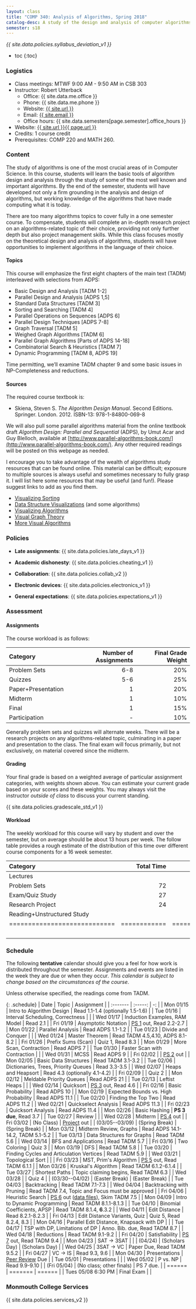 ```yaml
---
layout: class
title: "COMP 340: Analysis of Algorithms, Spring 2018"
catalog-desc: A study of the design and analysis of computer algorithms. Topics include asymptotic analysis, efficient algorithm design, sorting and order statistics, hashing, binary search trees, graph algorithms, matrix multiplication, and NP completeness. This course begins a more in-depth study in the theory and science of computation.
semester: s18
---
```


*{{ site.data.policies.syllabus_deviation_v1 }}*

* toc
{:toc}

### Logistics

* Class meetings: MTWF 9:00 AM - 9:50 AM in CSB 303
* Instructor: Robert Utterback
  * Office: {{ site.data.me.office }}
  * Phone: {{ site.data.me.phone }}
  * Website: <a href="{{ site.url }}">{{ site.url }}</a>
  * Email: <a href="mailto:{{ site.email }}">{{ site.email }}</a>
  * Office hours: {{ site.data.semesters[page.semester].office_hours }}
* Website: <a href="{{ site.url }}{{ page.url }}">{{ site.url }}{{ page.url }}</a>
* Credits: 1 course credit
* Prerequisites: COMP 220 and MATH 260.

### Content

The study of algorithms is one of the most crucial areas of in
Computer Science. In this course, students will learn the basic tools
of algorithm design and analysis through the study of some of the most
well known and important algorithms. By the end of the semester,
students will have developed not only a firm grounding in the analysis
and design of algorithms, but working knowledge of the algorithms that
have made computing what it is today.  

There are too many algorithms topics to cover fully in a one semester
course. To compensate, students will complete an in-depth research
project on an algorithms-related topic of their choice, providing not
only further depth but also project management skills. While this
class focuses mostly on the theoretical design and analysis of
algorithms, students will have opportunities to implement algorithms
in the language of their choice.

<!-- While it certainly is possible to study algorithms in the absence of -->
<!-- programming, concrete implementations provide a tangible means of -->
<!-- playing with the course material. As a part of the class, students -->
<!-- will implement, in the language of their choice, present and -->
<!-- demonstrate the algorithms from the text. Regular presentations of -->
<!-- code will provide a backdrop for discussions of the relationships -->
<!-- between programming, algorithms and the science of computing. -->

#### Topics

This course will emphasize the first eight chapters of the main text (TADM)
interleaved with selections from ADPS:

* Basic Design and Analysis [TADM 1-2] 
* Parallel Design and Analysis [ADPS 1,5]
* Standard Data Structures [TADM 3]
* Sorting and Searching [TADM 4]
* Parallel Operations on Sequences [ADPS 6]
* Parallel Design Techniques [ADPS 7-8]
* Graph Traversal [TADM 5]
* Weighed Graph Algorithms [TADM 6]
* Parallel Graph Algorithms [Parts of ADPS 14-18]
* Combinatorial Search & Heuristics [TADM 7] 
* Dynamic Programming [TADM 8, ADPS 19]

Time permitting, we’ll examine TADM chapter 9 and some basic issues in
NP-Completeness and reductions.
  
#### Sources

The required course textbook is:

* Skiena, Steven S. *The Algorithm Design Manual*. Second
Editions. Springer. London. 2012.  ISBN-13: 978-1-84800-069-8

We will also pull some parallel algorithms material from the online
textbook draft *Algorithm Design: Parallel and Sequential* (ADPS), by
Umut Acar and Guy Blelloch, available at
[http://www.parallel-algorithms-book.com/](http://www.parallel-algorithms-book.com/). Any
other required readings will be posted on this webpage as needed.

I encourage you to take advantage of the wealth of algorithms study
resources that can be found online. This material can be difficult;
exposure to multiple sources is always useful and sometimes necessary
to fully grasp it. I will list here some resources that may be useful
(and fun!). Please suggest links to add as you find them.

* [Visualizing Sorting](http://panthema.net/2013/sound-of-sorting/)
* [Data Structure Visualizations](http://www.cs.usfca.edu/~galles/visualization/Algorithms.html) (and some algorithms)
* [Visualizing Algorithms](https://bost.ocks.org/mike/algorithms/)
* [Visual Graph Theory](https://mrpandey.github.io/d3graphTheory/index.html)
* [More Visual Algorithms](https://visualgo.net/)

### Policies

* **Late assignments**: {{ site.data.policies.late_days_v1 }}

* **Academic dishonesty**: {{ site.data.policies.cheating_v1 }}

* **Collaboration**: {{ site.data.policies.collab_v2 }}

* **Electronic devices**: {{ site.data.policies.electronics_v1 }}

* **General expectations**: {{ site.data.policies.expectations_v1 }}

### Assessment

#### Assignments

The course workload is as follows: 

| Category           | Number of Assignments | Final Grade Weight |
| :-----             |              -------: |                 -: |
| Problem Sets       |                   6-8 |                20% |
| Quizzes            |                   5-6 |                25% |
| Paper+Presentation |                     1 |                20% |
| Midterm            |                     1 |                10% |
| Final              |                     1 |                15% |
| Participation      |                     - |                10% |

Generally problem sets and quizzes will alternate weeks. There will be
a research projects on any algorithms-related topic, culminating in a
paper and presentation to the class. The final exam will focus
primarily, but not exclusively, on material covered since the
midterm.

#### Grading

Your final grade is based on a weighted average of particular
assignment categories, with weights shown above. You can estimate your
current grade based on your scores and these weights. You may always
visit the instructor *outside of class* to discuss your current
standing.

{{ site.data.policies.gradescale_std_v1 }}

#### Workload

The weekly workload for this course will vary by student and over the
semester, but on average should be about 13 hours per week. The follow
table provides a rough estimate of the distribution of this time over
different course components for a 16 week semester.

| Category                     |   Total Time |     Time/Week (Hours) |
| :-----                      |    -------:  |   -----------------:  |
| Lectures                     |              |                   3.3 |
| Problem Sets                 |           72 |                   4.5 |
| Exam/Quiz Study              |           27 |                   1.7 |
| Research Project             |           24 |                   1.5 |
| Reading+Unstructured Study   |              |                     2 |
| ============================ | ============ | ===================== |
|                              |              |                    13 |

### Schedule
The following **tentative** calendar should give you a feel for how
work is distributed throughout the semester. Assignments and events
are listed in the week they are due or when they occur. *This calendar
is subject to change based on the circumstances of the course*.

<!-- (let* ((start-date (org-read-date nil nil "2018-01-15")) -->
<!--        (end-date (org-read-date nil nil "2018-05-02")) -->
<!--        (days (list "Mon" "Tue" "Wed" "Fri")) -->
<!--        (current start-date)) -->
<!--   (while (string< current end-date) -->
<!--     (let* ((time (org-time-string-to-time current)) -->
<!--            (day (format-time-string "%a" time))) -->
<!--       (if (member day days) -->
<!--           (princ (concat (format-time-string "%a %m/%d" time) "\n")))) -->
<!--     (setq current (org-read-date nil nil "++1" nil (org-time-string-to-time current))))) -->

Unless otherwise specified, the readings come from TADM.

{: .schedule}
| Date               | Topic                                    | Assignment                                           |
| :-------           | :-----:                                  | -:                                                   |
| Mon 01/15          | Intro to Algorithm Design                | Read 1.1-1.4 (optionally 1.5-1.6)                    |
| Tue 01/16          | Interval Scheduling, Correctness         |                                                      |
| Wed 01/17          | Induction Examples, RAM Model            | Read 2.1                                             |
| Fri 01/19          | Asymptotic Notation                      | [PS 1](ps1.pdf) out, Read 2.2-2.7                    |
| Mon 01/22          | Parallel Analysis                        | Read ADPS 1.1-1.2                                    |
| Tue 01/23          | Divide and Conquer                       |                                                      |
| Wed 01/24          | Master Theorem                           | Read TADM 4.5,4.10, ADPS 8.1-8.2                     |
| Fri 01/26          | Prefix Sums (Scan)                       | Quiz 1, Read 8.3                                     |
| Mon 01/29          | More Scan, Contraction                   | Read ADPS 7                                          |
| Tue 01/30          | Faster Scan with Contraction             |                                                      |
| Wed 01/31          | MCSS                                     | Read ADPS 9                                          |
| Fri 02/02          |                                          | [PS 2](ps2.pdf) out                                  |
| Mon 02/05          | Basic Data Structures                    | Read TADM 3.1-3.2                                    |
| Tue 02/06          | Dictionaries, Trees, Priority Queues     | Read 3.3-3.5                                         |
| Wed 02/07          | Heaps and Heapsort                       | Read 4.3 (optionally 4.1-4.2)                        |
| Fri 02/09          |                                          | Quiz 2                                               |
| Mon 02/12          | Meldable Priority Queues                 | Read ADPS 21                                         |
| Tue 02/13          | Leftist Heaps                            |                                                      |
| Wed 02/14          | Quicksort                                | [PS 3](ps3.pdf) out, Read 4.6                        |
| Fri 02/16          | Basic Probability                        | Read ADPS 10                                         |
| Mon 02/19          | Expected Bounds vs. High Probability     | Read ADPS 11.1                                       |
| Tue 02/20          | Finding the Top Two                      | Read ADPS 11.2                                       |
| Wed 02/21          | Quickselect Analysis                     | Read ADPS 11.3                                       |
| Fri 02/23          | Quicksort Analysis                       | Read ADPS 11.4                                       |
| Mon 02/26          | Basic Hashing                            | **PS 3 due**, Read 3.7                               |
| Tue 02/27          | Review                                   |                                                      |
| Wed 02/28          | Midterm                                  | [PS 4](ps4.pdf) out                                  |
| Fri 03/02          | (No Class)                               | [Project](proj.pdf) out                              |
| (03/05--03/09)     | (Spring Break)                           | (Spring Break)                                       |
| Mon 03/12          | Midterm Review, Graphs                   | Read ADPS 14.1-14.2, TADM 5.1-5.2                    |
| Tue 03/13          | Data Structures for Graphs               | Read TADM 5.6                                        |
| Wed 03/14          | BFS and Applications                     | Read TADM 5.7                                        |
| Fri 03/16          | Two Coloring                             | Quiz 3                                               |
| Mon 03/19          | DFS                                      | Read TADM 5.8                                        |
| Tue 03/20          | Finding Cycles and Articulation Vertices | Read TADM 5.9                                        |
| Wed 03/21          | Topological Sort                         |                                                      |
| Fri 03/23          | MST, Prim's Algorithm                    | [PS 5](ps5.pdf) out, Read TADM 6.1.1                 |
| Mon 03/26          | Kruskal's Algorithm                      | Read TADM 6.1.2-6.1.4                                |
| Tue 03/27          | Shortest Paths                           | Topic claiming begins, Read TADM 6.3                 |
| Wed 03/28          |                                          | Quiz 4                                               |
| (03/30--04/02)     | (Easter Break)                           | (Easter Break)                                       |
| Tue 04/03          | Backtracking                             | Read TADM 7.1-7.3                                    |
| Wed 04/04          | Backtracking with Pruning                | Read TADM 7.4, Topic and Focus must be approved      |
| Fri 04/06          | Heuristic Search                         | [PS 6](ps6.pdf) out ([data files][1]), Skim TADM 7.5 |
| Mon 04/09          | Intro to Dynamic Programming             | Read TADM 8.1.1-8.1.3                                |
| Tue 04/10          | Binomial Coefficients, APSP              | Read TADM 8.1.4, **6**.3.2                           |
| Wed 04/11          | Edit Distance                            | Read 8.2.1-8.2.3                                     |
| Fri 04/13          | Edit Distance Variants, Quiz             | Quiz 5, Read 8.2.4, 8.3                              |
| Mon 04/16          | Parallel Edit Distance, Knapsack with DP |                                                      |
| Tue 04/17          | TSP with DP, Limitations of DP           | Anno. Bib. due, Read TADM 8.7                        |
| Wed 04/18          | Reductions                               | Read TADM 9.1-9.2                                    |
| Fri 04/20          | Satisfiability                           | [PS 7](ps7.pdf) out, Read TADM 9.4                   |
| Mon 04/23          | SAT -> 3SAT                              |                                                      |
| (04/24)            | (Scholars Day)                           | (Scholars Day)                                       |
| Wed 04/25          | 3SAT -> VC                               | Paper Due, Read TADM 9.5.2                           |
| Fri 04/27          | VC -> IS                                 | Read 9.3, 9.6                                        |
| Mon 04/30          | Presentations                            | [Peer Review](review-paper.pdf) Due                  |
| Tue 05/01          | Presentations                            |                                                      |
| Wed 05/02          | P vs. NP                                 | Read 9.9-9.10                                        |
| (Fri 05/04)        | (No class; other finals)                 | PS 7 due.                                            |
| ======             | =======                                  | ======                                               |
| Tues 05/08 6:30 PM | Final Exam                               |                                                      |

[1]: http://www3.cs.stonybrook.edu/~skiena/373/bandwidth/

### Monmouth College Services

{{ site.data.policies.services_v2 }}

<!-- Local Variables: -->
<!-- eval: (orgtbl-mode) -->
<!-- End: -->
